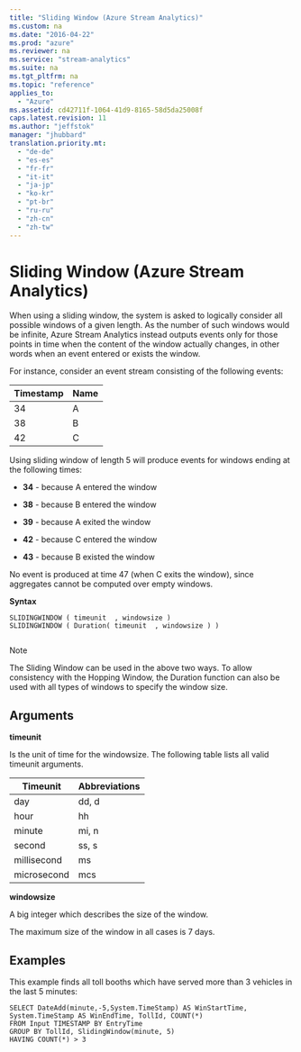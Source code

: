 ```yaml
---
title: "Sliding Window (Azure Stream Analytics)"
ms.custom: na
ms.date: "2016-04-22"
ms.prod: "azure"
ms.reviewer: na
ms.service: "stream-analytics"
ms.suite: na
ms.tgt_pltfrm: na
ms.topic: "reference"
applies_to: 
  - "Azure"
ms.assetid: cd42711f-1064-41d9-8165-58d5da25008f
caps.latest.revision: 11
ms.author: "jeffstok"
manager: "jhubbard"
translation.priority.mt: 
  - "de-de"
  - "es-es"
  - "fr-fr"
  - "it-it"
  - "ja-jp"
  - "ko-kr"
  - "pt-br"
  - "ru-ru"
  - "zh-cn"
  - "zh-tw"
---
```

# Sliding Window (Azure Stream Analytics)
  When using a sliding window, the system is asked to logically consider all possible windows of a given length. As the number of such windows would be infinite, Azure Stream Analytics instead outputs events only for those points in time when the content of the window actually changes, in other words when an event entered or exists the window.  
  
 For instance, consider an event stream consisting of the following events:  
  
|Timestamp|Name|  
|---------------|----------|  
|34|A|  
|38|B|  
|42|C|  
  
 Using sliding window of length 5 will produce events for windows ending at the following times:  
  
-   **34** - because A entered the window  
  
-   **38** - because B entered the window  
  
-   **39** - because A exited the window  
  
-   **42** - because C entered the window  
  
-   **43** - because B existed the window  
  
 No event is produced at time 47 (when C exits the window), since aggregates cannot be computed over empty windows.  
  
 **Syntax**  
  
```  
SLIDINGWINDOW ( timeunit  , windowsize )   
SLIDINGWINDOW ( Duration( timeunit  , windowsize ) )  
  
```  
  
> [!NOTE]  
>  The Sliding Window can be used in the above two ways. To allow consistency with the Hopping Window, the Duration function can also be used with all types of windows to specify the window size.  
  
## Arguments  
 **timeunit**  
  
 Is the unit of time for the windowsize. The following table lists all valid timeunit arguments.  
  
|Timeunit|Abbreviations|  
|--------------|-------------------|  
|day|dd, d|  
|hour|hh|  
|minute|mi, n|  
|second|ss, s|  
|millisecond|ms|  
|microsecond|mcs|  
  
 **windowsize**  
  
 A big integer which describes the size of the window.  
  
 The maximum size of the window in all cases is 7 days.  
  
## Examples  
 This example finds all toll booths which have served more than 3 vehicles in the last 5 minutes:  
  
```  
SELECT DateAdd(minute,-5,System.TimeStamp) AS WinStartTime, System.TimeStamp AS WinEndTime, TollId, COUNT(*)   
FROM Input TIMESTAMP BY EntryTime  
GROUP BY TollId, SlidingWindow(minute, 5)  
HAVING COUNT(*) > 3  
  
```  
  
  